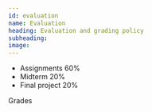 ```yaml
---
id: evaluation
name: Evaluation
heading: Evaluation and grading policy
subheading: 
image: 
---
```


* Assignments 60%
* Midterm 20%
* Final project 20%

Grades